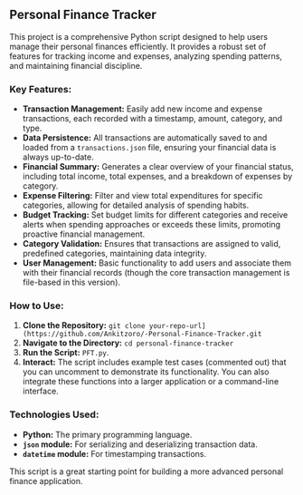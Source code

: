 ## Personal Finance Tracker

This project is a comprehensive Python script designed to help users manage their personal finances efficiently. It provides a robust set of features for tracking income and expenses, analyzing spending patterns, and maintaining financial discipline.

### Key Features:

*   **Transaction Management:** Easily add new income and expense transactions, each recorded with a timestamp, amount, category, and type.
*   **Data Persistence:** All transactions are automatically saved to and loaded from a `transactions.json` file, ensuring your financial data is always up-to-date.
*   **Financial Summary:** Generates a clear overview of your financial status, including total income, total expenses, and a breakdown of expenses by category.
*   **Expense Filtering:** Filter and view total expenditures for specific categories, allowing for detailed analysis of spending habits.
*   **Budget Tracking:** Set budget limits for different categories and receive alerts when spending approaches or exceeds these limits, promoting proactive financial management.
*   **Category Validation:** Ensures that transactions are assigned to valid, predefined categories, maintaining data integrity.
*   **User Management:** Basic functionality to add users and associate them with their financial records (though the core transaction management is file-based in this version).

### How to Use:

1.  **Clone the Repository:** `git clone your-repo-url](https://github.com/Ankitzoro/-Personal-Finance-Tracker.git`
2.  **Navigate to the Directory:** `cd personal-finance-tracker`
3.  **Run the Script:** `PFT.py`.
4.  **Interact:** The script includes example test cases (commented out) that you can uncomment to demonstrate its functionality. You can also integrate these functions into a larger application or a command-line interface.

### Technologies Used:

*   **Python:** The primary programming language.
*   **`json` module:** For serializing and deserializing transaction data.
*   **`datetime` module:** For timestamping transactions.

This script is a great starting point for building a more advanced personal finance application.
